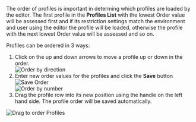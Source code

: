 The order of profiles is important in determing which profiles are loaded by the editor. The first profile in the **Profiles List** with the lowest Order value will be assessed first and if its restriction settings match the environment and user using the editor the profile will be loaded, otherwise the profile with the next lowest Order value will be assessed and so on.

Profiles can be ordered in 3 ways:

1. Click on the up and down arrows to move a profile up or down in the order.  
  ![Order by direction](https://cdn.joomlacontenteditor.net/images/docs/profiles/profiles-order-direction.jpg)
2. Enter new order values for the profiles and click the **Save** button ![Save Order](https://cdn.joomlacontenteditor.net/images/docs/profiles/profiles-order-save.jpg)  
  ![Order by number](https://cdn.joomlacontenteditor.net/images/docs/profiles/profiles-order-number.jpg)
3. Drag the profile row into its new position using the handle on the left hand side. The profile order will be saved automatically.  
    
  ![Drag to order Profiles](https://cdn.joomlacontenteditor.net/images/docs/profiles/profiles-order-drag.gif)